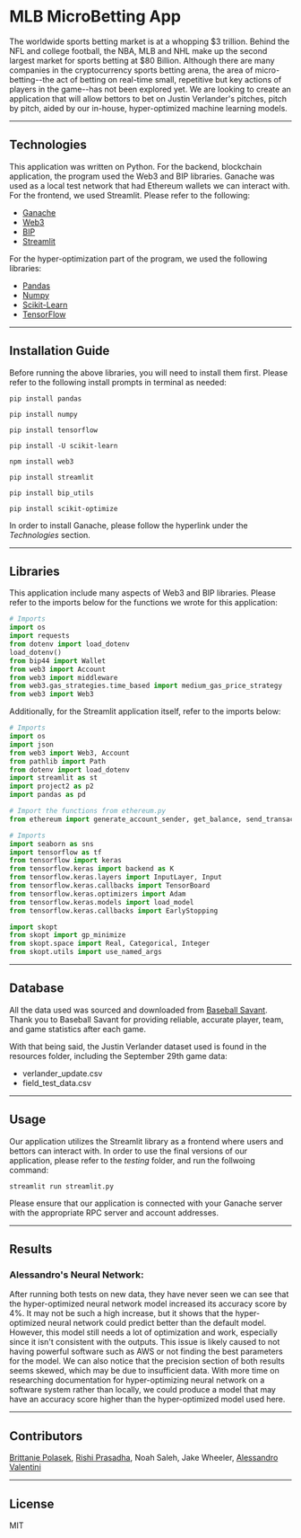 # MLB MicroBetting App

The worldwide sports betting market is at a whopping $3 trillion. Behind the NFL and college football, the NBA, MLB and NHL make up the second largest market for sports betting at $80 Billion. Although there are many companies in the cryptocurrency sports betting arena, the area of micro-betting--the act of betting on real-time small, repetitive but key actions of players in the game--has not been explored yet. We are looking to create an application that will allow bettors to bet on Justin Verlander's pitches, pitch by pitch, aided by our in-house, hyper-optimized machine learning models. 

---

## Technologies 

This application was written on Python. For the backend, blockchain application, the program used the Web3 and BIP libraries. Ganache was used as a local test network that had Ethereum wallets we can interact with. For the frontend, we used Streamlit. Please refer to the following:

* [Ganache](https://trufflesuite.com/ganache/)
* [Web3](https://web3py.readthedocs.io/en/v5/)
* [BIP](https://pypi.org/project/bip-utils/)
* [Streamlit](https://streamlit.io)


For the hyper-optimization part of the program, we used the following libraries: 
* [Pandas](https://github.com/pandas-dev/pandas)
* [Numpy](https://github.com/numpy/numpy)
* [Scikit-Learn](https://scikit-learn.org/stable/)
* [TensorFlow](https://www.tensorflow.org/api_docs)

---

## Installation Guide

Before running the above libraries, you will need to install them first. Please refer to the following install prompts in terminal as needed:


`pip install pandas`

`pip install numpy`

`pip install tensorflow`

`pip install -U scikit-learn`

`npm install web3`

`pip install streamlit`

`pip install bip_utils`

`pip install scikit-optimize`

In order to install Ganache, please follow the hyperlink under the *Technologies* section.

---

## Libraries 

This application include many aspects of Web3 and BIP libraries. Please refer to the imports below for the functions we wrote for this application:

```python
# Imports
import os
import requests
from dotenv import load_dotenv
load_dotenv()
from bip44 import Wallet
from web3 import Account
from web3 import middleware
from web3.gas_strategies.time_based import medium_gas_price_strategy
from web3 import Web3
```

Additionally, for the Streamlit application itself, refer to the imports below: 

```python 
# Imports
import os
import json
from web3 import Web3, Account
from pathlib import Path
from dotenv import load_dotenv
import streamlit as st
import project2 as p2
import pandas as pd

# Import the functions from ethereum.py
from ethereum import generate_account_sender, get_balance, send_transaction
```

```python
# Imports
import seaborn as sns
import tensorflow as tf
from tensorflow import keras
from tensorflow.keras import backend as K
from tensorflow.keras.layers import InputLayer, Input
from tensorflow.keras.callbacks import TensorBoard
from tensorflow.keras.optimizers import Adam
from tensorflow.keras.models import load_model
from tensorflow.keras.callbacks import EarlyStopping

import skopt
from skopt import gp_minimize
from skopt.space import Real, Categorical, Integer
from skopt.utils import use_named_args
```
---

## Database

All the data used was sourced and downloaded from [Baseball Savant](https://baseballsavant.mlb.com). Thank you to Baseball Savant for providing reliable, accurate player, team, and game statistics after each game. 

With that being said, the Justin Verlander dataset used is found in the resources folder, including the September 29th game data: 

* verlander_update.csv
* field_test_data.csv

---

## Usage 

Our application utilizes the Streamlit library as a frontend where users and bettors can interact with. In order to use the final versions of our application, please refer to the *testing* folder, and run the follwoing command:

`streamlit run streamlit.py`

Please ensure that our application is connected with your Ganache server with the appropriate RPC server and account addresses. 

---

## Results

### Alessandro's Neural Network:
After running both tests on new data, they have never seen we can see that the hyper-optimized neural network model increased its accuracy score by 4%. It may not be such a high increase, but it shows that the hyper-optimized neural network could predict better than the default model. However, this model still needs a lot of optimization and work, especially since it isn't consistent with the outputs. This issue is likely caused to not having powerful software such as AWS or not finding the best parameters for the model. We can also notice that the precision section of both results seems skewed, which may be due to insufficient data. With more time on researching documentation for hyper-optimizing neural network on a software system rather than locally, we could produce a model that may have an accuracy score higher than the hyper-optimized model used here.


--- 

## Contributors

[Brittanie Polasek](https://www.linkedin.com/in/brittanie-polasek/), [Rishi Prasadha](https://www.linkedin.com/in/rishi-prasadha-912212133/), Noah Saleh, Jake Wheeler, [Alessandro Valentini](https://www.linkedin.com/in/alex-valentini-29539a1a9/)

---

## License

MIT
